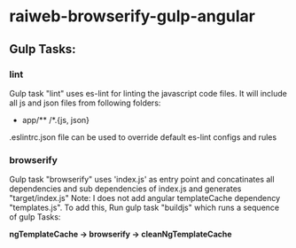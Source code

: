 # raiweb-browserify-gulp-angular
## Gulp Tasks:
### lint ###
Gulp task "lint" uses es-lint for linting the javascript code files.
It will include all js and json files from following folders:
* app/** /*.{js, json}

.eslintrc.json file can be used to override default es-lint configs and rules

### browserify ###
Gulp task "browserify" uses 'index.js' as entry point and concatinates all dependencies and sub dependencies of index.js and generates "target/index.js" Note: I does not add angular templateCache dependency "templates.js". To add this, Run gulp task "buildjs" which runs a sequence of gulp Tasks:

**ngTemplateCache -> browserify -> cleanNgTemplateCache**


